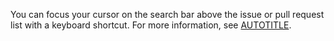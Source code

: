 You can focus your cursor on the search bar above the issue or pull request list with a keyboard shortcut. For more information, see [AUTOTITLE](/get-started/accessibility/keyboard-shortcuts#issue-and-pull-request-lists).
